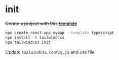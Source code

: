 # init

~~Create a project with this [template](https://github.com/thjxs/typescript-tailwindcss-react)~~

```sh
npx create-react-app myapp --template typescript
npm install -D tailwindcss
npx tailwindcss init
```

Update `tailwindcss.config.js` and css file